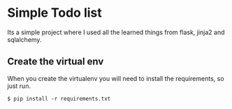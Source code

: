 # Simple Todo list
Its a simple project where I used all the learned things from flask, jinja2 and sqlalchemy.
## Create the virtual env 
When you create the virtualenv you will need to install the requirements, so just run.
```
$ pip install -r requirements.txt
```
